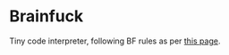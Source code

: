 # Brainfuck

Tiny code interpreter, following BF rules as per [this page](http://www.codewars.com/kata/my-smallest-code-interpreter-aka-brainf-star-star-k/javascript).
